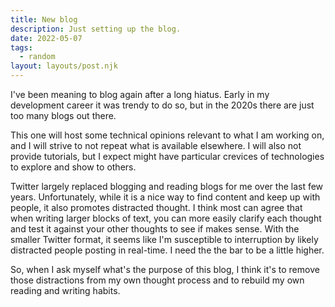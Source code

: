 ```yaml
---
title: New blog
description: Just setting up the blog.
date: 2022-05-07
tags:
  - random
layout: layouts/post.njk
---
```


I've been meaning to blog again after a long hiatus. Early in my
development career it was trendy to do so, but in the 2020s there
are just too many blogs out there.

This one will host some technical opinions relevant to what I am working
on, and I will strive to not repeat what is available elsewhere. I will
also not provide tutorials, but I expect might have particular crevices
of technologies to explore and show to others.

Twitter largely replaced blogging and reading blogs for me over the last
few years. Unfortunately, while it is a nice way to find content and
keep up with people, it also promotes distracted thought. I think most can
agree that when writing larger blocks of text, you can more easily
clarify each thought and test it against your other thoughts to see
if makes sense. With the smaller Twitter format, it seems like I'm
susceptible to interruption by likely distracted people posting in real-time.
I need the the bar to be a little higher.

So, when I ask myself what's the purpose of this blog, I think it's to
remove those distractions from my own thought process and to rebuild
my own reading and writing habits.
